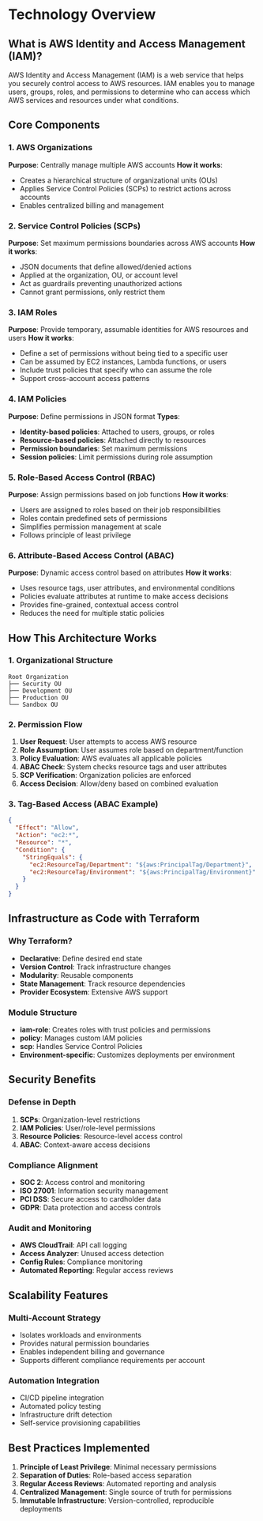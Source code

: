 # Technology Overview

## What is AWS Identity and Access Management (IAM)?

AWS Identity and Access Management (IAM) is a web service that helps you securely control access to AWS resources. IAM enables you to manage users, groups, roles, and permissions to determine who can access which AWS services and resources under what conditions.

## Core Components

### 1. AWS Organizations
**Purpose**: Centrally manage multiple AWS accounts
**How it works**: 
- Creates a hierarchical structure of organizational units (OUs)
- Applies Service Control Policies (SCPs) to restrict actions across accounts
- Enables centralized billing and management

### 2. Service Control Policies (SCPs)
**Purpose**: Set maximum permissions boundaries across AWS accounts
**How it works**:
- JSON documents that define allowed/denied actions
- Applied at the organization, OU, or account level
- Act as guardrails preventing unauthorized actions
- Cannot grant permissions, only restrict them

### 3. IAM Roles
**Purpose**: Provide temporary, assumable identities for AWS resources and users
**How it works**:
- Define a set of permissions without being tied to a specific user
- Can be assumed by EC2 instances, Lambda functions, or users
- Include trust policies that specify who can assume the role
- Support cross-account access patterns

### 4. IAM Policies
**Purpose**: Define permissions in JSON format
**Types**:
- **Identity-based policies**: Attached to users, groups, or roles
- **Resource-based policies**: Attached directly to resources
- **Permission boundaries**: Set maximum permissions
- **Session policies**: Limit permissions during role assumption

### 5. Role-Based Access Control (RBAC)
**Purpose**: Assign permissions based on job functions
**How it works**:
- Users are assigned to roles based on their job responsibilities
- Roles contain predefined sets of permissions
- Simplifies permission management at scale
- Follows principle of least privilege

### 6. Attribute-Based Access Control (ABAC)
**Purpose**: Dynamic access control based on attributes
**How it works**:
- Uses resource tags, user attributes, and environmental conditions
- Policies evaluate attributes at runtime to make access decisions
- Provides fine-grained, contextual access control
- Reduces the need for multiple static policies

## How This Architecture Works

### 1. Organizational Structure
```
Root Organization
├── Security OU
├── Development OU
├── Production OU
└── Sandbox OU
```

### 2. Permission Flow
1. **User Request**: User attempts to access AWS resource
2. **Role Assumption**: User assumes role based on department/function
3. **Policy Evaluation**: AWS evaluates all applicable policies
4. **ABAC Check**: System checks resource tags and user attributes
5. **SCP Verification**: Organization policies are enforced
6. **Access Decision**: Allow/deny based on combined evaluation

### 3. Tag-Based Access (ABAC Example)
```json
{
  "Effect": "Allow",
  "Action": "ec2:*",
  "Resource": "*",
  "Condition": {
    "StringEquals": {
      "ec2:ResourceTag/Department": "${aws:PrincipalTag/Department}",
      "ec2:ResourceTag/Environment": "${aws:PrincipalTag/Environment}"
    }
  }
}
```

## Infrastructure as Code with Terraform

### Why Terraform?
- **Declarative**: Define desired end state
- **Version Control**: Track infrastructure changes
- **Modularity**: Reusable components
- **State Management**: Track resource dependencies
- **Provider Ecosystem**: Extensive AWS support

### Module Structure
- **iam-role**: Creates roles with trust policies and permissions
- **policy**: Manages custom IAM policies
- **scp**: Handles Service Control Policies
- **Environment-specific**: Customizes deployments per environment

## Security Benefits

### Defense in Depth
1. **SCPs**: Organization-level restrictions
2. **IAM Policies**: User/role-level permissions
3. **Resource Policies**: Resource-level access control
4. **ABAC**: Context-aware access decisions

### Compliance Alignment
- **SOC 2**: Access control and monitoring
- **ISO 27001**: Information security management
- **PCI DSS**: Secure access to cardholder data
- **GDPR**: Data protection and access controls

### Audit and Monitoring
- **AWS CloudTrail**: API call logging
- **Access Analyzer**: Unused access detection
- **Config Rules**: Compliance monitoring
- **Automated Reporting**: Regular access reviews

## Scalability Features

### Multi-Account Strategy
- Isolates workloads and environments
- Provides natural permission boundaries
- Enables independent billing and governance
- Supports different compliance requirements per account

### Automation Integration
- CI/CD pipeline integration
- Automated policy testing
- Infrastructure drift detection
- Self-service provisioning capabilities

## Best Practices Implemented

1. **Principle of Least Privilege**: Minimal necessary permissions
2. **Separation of Duties**: Role-based access separation
3. **Regular Access Reviews**: Automated reporting and analysis
4. **Centralized Management**: Single source of truth for permissions
5. **Immutable Infrastructure**: Version-controlled, reproducible deployments
